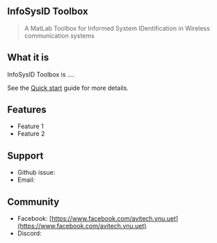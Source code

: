 ## InfoSysID Toolbox

> A MatLab Toolbox for Informed System IDentification in Wireless communication systems

## What it is

InfoSysID Toolbox is ....

See the [Quick start](quickstart.md) guide for more details.

## Features

- Feature 1
- Feature 2

## Support

- Github issue:
- Email:

## Community

- Facebook: [https://www.facebook.com/avitech.vnu.uet](https://www.facebook.com/avitech.vnu.uet)
- Discord: